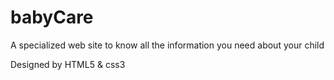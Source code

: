 # babyCare

A specialized web site to know all the information you need about your child

Designed by HTML5 & css3
